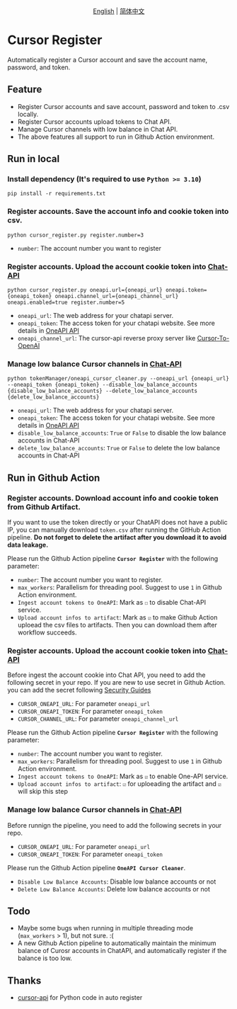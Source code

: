 <p align="center">
  <span>
   <a href="https://github.com/JiuZ-Chn/CursorRegister/blob/main/README.md">English</a>  | 
   <a href="https://github.com/JiuZ-Chn/CursorRegister/blob/main/README.zh_CN.md">简体中文</a>
  </span>
<p>

# Cursor Register

Automatically register a Cursor account and save the account name, password, and token.


## Feature

- Register Cursor accounts and save account, password and token to .csv locally.
- Register Cursor accounts upload tokens to Chat API.
- Manage Cursor channels with low balance in Chat API.
- The above features all support to run in Github Action environment.

## Run in local

### Install dependency **(It's required to use `Python >= 3.10`)**

```
pip install -r requirements.txt
```

### Register accounts. Save the account info and cookie token into csv.

```
python cursor_register.py register.number=3
```
- `number`: The account number you want to register

### Register accounts. Upload the account cookie token into [Chat-API](https://github.com/ai365vip/chat-api)

```
python cursor_register.py oneapi.url={oneapi_url} oneapi.token={oneapi_token} oneapi.channel_url={oneapi_channel_url} oneapi.enabled=true register.number=5
```
- `oneapi_url`: The web address for your chatapi server. 
- `oneapi_token`: The access token for your chatapi website. See more details in [OneAPI API](https://github.com/songquanpeng/one-api/blob/main/docs/API.md)
- `oneapi_channel_url`: The cursor-api reverse proxy server like [Cursor-To-OpenAI](https://github.com/JiuZ-Chn/Cursor-To-OpenAI)

### Manage low balance Cursor channels in [Chat-API](https://github.com/ai365vip/chat-api)

```
python tokenManager/oneapi_cursor_cleaner.py --oneapi_url {oneapi_url} --oneapi_token {oneapi_token} --disable_low_balance_accounts {disable_low_balance_accounts} --delete_low_balance_accounts {delete_low_balance_accounts}
```
- `oneapi_url`: The web address for your chatapi server. 
- `oneapi_token`: The access token for your chatapi website. See more details in [OneAPI API](https://github.com/songquanpeng/one-api/blob/main/docs/API.md)
- `disable_low_balance_accounts`: `True` or `False` to disable the low balance accounts in Chat-API
- `delete_low_balance_accounts`: `True` or `False` to delete the low balance accounts in Chat-API

## Run in Github Action

### Register accounts. Download account info and cookie token from Github Artifact.

If you want to use the token directly or your ChatAPI does not have a public IP, you can manually download `token.csv` after running the GitHub Action pipeline. **Do not forget to delete the artifact after you download it to avoid data leakage.**

Please run the Github Action pipeline **`Cursor Register`** with the following parameter:
- `number`: The account number you want to register.
- `max_workers`: Parallelism for threading pool. Suggest to use `1` in Github Action environment.
- `Ingest account tokens to OneAPI`: Mark as `☐` to disable Chat-API service.
- `Upload account infos to artifact`: Mark as `☑` to make Github Action uploead the csv files to artifacts. Then you can download them after workflow succeeds.

### Register accounts. Upload the account cookie token into [Chat-API](https://github.com/ai365vip/chat-api)

Before ingest the account cookie into Chat API, you need to add the following secret in your repo. If you are new to use secret in Github Action. you can add the secret following [Security Guides](https://docs.github.com/en/actions/security-for-github-actions/security-guides/using-secrets-in-github-actions#creating-secrets-for-a-repository) 

- `CURSOR_ONEAPI_URL`: For parameter `oneapi_url`
- `CURSOR_ONEAPI_TOKEN`: For parameter `oneapi_token`
- `CURSOR_CHANNEL_URL`: For parameter `oneapi_channel_url`

Please run the Github Action pipeline **`Cursor Register`** with the following parameter:
- `number`: The account number you want to register.
- `max_workers`: Parallelism for threading pool. Suggest to use `1` in Github Action environment.
- `Ingest account tokens to OneAPI`: Mark as `☑` to enable One-API service.
- `Upload account infos to artifact`: `☑` for uploeading the artifact and `☑` will skip this step

### Manage low balance Cursor channels in [Chat-API](https://github.com/ai365vip/chat-api)

Before runnign the pipeline, you need to add the following secrets in your repo.

- `CURSOR_ONEAPI_URL`: For parameter `oneapi_url`
- `CURSOR_ONEAPI_TOKEN`: For parameter `oneapi_token`

Please run the Github Action pipeline **`OneAPI Cursor Cleaner`**.

- `Disable Low Balance Accounts`: Disable low balance accounts or not
- `Delete Low Balance Accounts`: Delete low balance accounts or not

## Todo
- Maybe some bugs when running in multiple threading mode (`max_workers` > 1), but not sure. :(
- A new Github Action pipeline to automatically maintain the minimum balance of Curosr accounts in ChatAPI, and automatically register if the balance is too low.

## Thanks
- [cursor-api](https://github.com/Old-Camel/cursor-api/) for Python code in auto register
